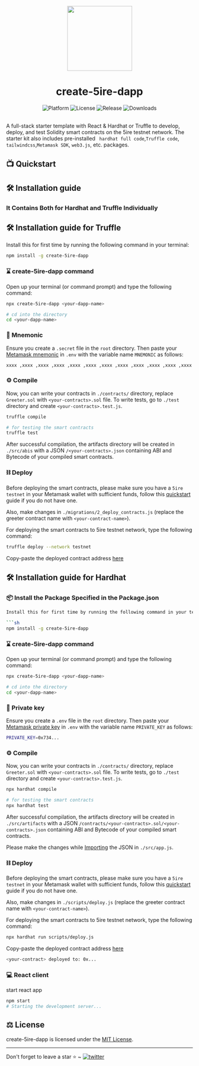 <p align="center">
    <img align="center" src="https://docs.5ire.org/img/ms-icon-150x150.png" width="175"></img>
</p>

<h1 align="center">create-5ire-dapp</h1>

<div align="center">
    <img src="https://img.shields.io/badge/platform-5ire-blue.svg?style=flat-square" alt="Platform">
    <img src="https://img.shields.io/github/license/sambitsargam/create-5ire-dapp?color=orange&style=flat-square" alt="License">
    <img src="https://img.shields.io/github/v/release/sambitsargam/create-5ire-dapp?color=blue&style=flat-square" alt="Release">
    <img src="https://img.shields.io/npm/dw/create-5ire-dapp?style=flat-square" alt="Downloads">
</div><br>

A full-stack starter template with React & Hardhat or Truffle to develop, deploy, and test Solidity smart contracts on the 5ire testnet network. The starter kit also includes pre-installed ` hardhat full code`,`Truffle code`, `tailwindcss`,`Metamask SDK`, `web3.js`, etc. packages.

## 📺 Quickstart

<div align="center">
</div>

## 🛠️ Installation guide
### It Contains Both for Hardhat and Truffle Individually

## 🛠️ Installation guide for Truffle

Install this for first time by running the following command in your terminal:

```sh
npm install -g create-5ire-dapp
```

### ⌛️ create-5ire-dapp command

Open up your terminal (or command prompt) and type the following command:

```sh
npx create-5ire-dapp <your-dapp-name>

# cd into the directory
cd <your-dapp-name>
```

### 🔑 Mnemonic

Ensure you create a `.secret` file in the `root` directory. Then paste your [Metamask mnemonic](https://metamask.zendesk.com/hc/en-us/articles/360015289512-How-to-reveal-your-Secret-Recovery-Phrase) in `.env` with the variable name `MNEMONIC` as follows:

```sh
xxxx ,xxxx ,xxxx ,xxxx ,xxxx ,xxxx ,xxxx ,xxxx ,xxxx ,xxxx ,xxxx ,xxxx
```

### ⚙️ Compile

Now, you can write your contracts in `./contracts/` directory, replace `Greeter.sol` with `<your-contracts>.sol` file. To write tests, go to `./test` directory and create `<your-contracts>.test.js`.

```sh
truffle compile

# for testing the smart contracts
truffle test
```

After successful compilation, the artifacts directory will be created in `./src/abis` with a JSON `/<your-contracts>.json` containing ABI and Bytecode of your compiled smart contracts.

### ⛓️ Deploy

Before deploying the smart contracts, please make sure you have a `5ire testnet` in your Metamask wallet with sufficient funds, follow this [quickstart](https://docs.5ire.org/) guide if you do not have one.

Also, make changes in `./migrations/2_deploy_contracts.js` (replace the greeter contract name with `<your-contract-name>`).

For deploying the smart contracts to 5ire testnet network, type the following command:

```sh
truffle deploy --network testnet
```

Copy-paste the deployed contract address [here](https://github.com/sambitsargam/create-5ire-dapp/blob/main/src/App.js#L40)


## 🛠️ Installation guide for Hardhat
### 📦 Install the Package Specified in the Package.json

```sh
Install this for first time by running the following command in your terminal:

```sh
npm install -g create-5ire-dapp
```

### ⌛️ create-5ire-dapp command

Open up your terminal (or command prompt) and type the following command:

```sh
npx create-5ire-dapp <your-dapp-name>

# cd into the directory
cd <your-dapp-name>
```

### 🔑 Private key

Ensure you create a `.env` file in the `root` directory. Then paste your [Metamask private key](https://metamask.zendesk.com/hc/en-us/articles/360015289632-How-to-export-an-account-s-private-key) in `.env` with the variable name `PRIVATE_KEY` as follows:

```sh
PRIVATE_KEY=0x734...
```

### ⚙️ Compile

Now, you can write your contracts in `./contracts/` directory, replace `Greeter.sol` with `<your-contracts>.sol` file. To write tests, go to `./test` directory and create `<your-contracts>.test.js`.

```sh
npx hardhat compile

# for testing the smart contracts
npx hardhat test
```

After successful compilation, the artifacts directory will be created in `./src/artifacts` with a JSON `/contracts/<your-contracts>.sol/<your-contracts>.json` containing ABI and Bytecode of your compiled smart contracts.

Please make the changes while [Importing](https://github.com/sambitsargam/create-5ire-dapp/blob/main/src/App.js#L7) the JSON in `./src/app.js`.


### ⛓️ Deploy

Before deploying the smart contracts, please make sure you have a `5ire testnet` in your Metamask wallet with sufficient funds, follow this [quickstart](https://docs.5ire.org/) guide if you do not have one.

Also, make changes in `./scripts/deploy.js` (replace the greeter contract name with `<your-contract-name>`).

For deploying the smart contracts to 5ire testnet network, type the following command:

```sh
npx hardhat run scripts/deploy.js
```

Copy-paste the deployed contract address [here](https://github.com/sambitsargam/create-5ire-dapp/blob/main/src/App.js#L35)

```sh
<your-contract> deployed to: 0x...
```

### 💻 React client

start react app

```sh
npm start
# Starting the development server...
```


## ⚖️ License

create-5ire-dapp is licensed under the [MIT License](https://github.com/sambitsargam/create-5ire-dapp/blob/main/LICENSE).

<hr>
Don't forget to leave a star ⭐️ ~ <a href="https://twitter.com/sambitsargam" target="_blank"><img src="https://img.shields.io/twitter/follow/sambitsargam?style=social" alt="twitter" /></a>
